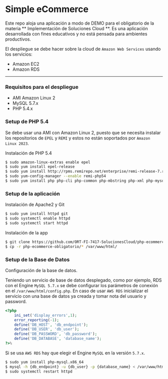# Simple eCommerce

Este repo aloja una aplicación a modo de DEMO para el obligatorio de la materia ** Implementación de Soluciones Cloud **. Es una aplicación desarrollada con fines educativos y no está pensada para ambientes productivos. 

El despliegue se debe hacer sobre la cloud de `Amazon Web Services` usando los servicios:

* Amazon EC2
* Amazon RDS
---

### Requisitos para el despliegue

* AMI Amazon Linux 2 
* MySQL 5.7.x
* PHP 5.4.x

### Setup de PHP 5.4

Se debe usar una AMI con Amazon Linux 2, puesto que se necesita instalar los repositorios de `EPEL` y `REMI` y estos no están soportados por `Amazon Linux 2023`.

Instalación de PHP 5.4

```bash
$ sudo amazon-linux-extras enable epel
$ sudo yum install epel-release
$ sudo yum install http://rpms.remirepo.net/enterprise/remi-release-7.rpm
$ sudo yum-config-manager --enable remi-php54
$ sudo yum install php php-cli php-common php-mbstring php-xml php-mysql php-fpm
```



### Setup de la aplicación

Instalación de Apache2 y Git

```bash
$ sudo yum install httpd git
$ sudo systemctl enable httpd
$ sudo systemctl start httpd
```

Instalación de la app

```bash
$ git clone https://github.com/ORT-FI-7417-SolucionesCloud/php-ecommerce-obligatorio.git
$ cp -r php-ecommerce-obligatorio/* /var/www/html/
```

### Setup de la Base de Datos

Configuración de la base de datos.

Teniendo un servicio de base de datos desplegado, como por ejemplo, RDS con el Engine `MySQL 5.7.x` se debe configurar los parámetros de conexión en el `/var/www/html/config.php`. En caso de usar `AWS RDS` inicializar el servicio con una base de datos ya creada y tomar nota del usuario y password. 

```php
<?php
	ini_set('display_errors',1);
	error_reporting(-1);
	define('DB_HOST', 'db_endpoint');
    define('DB_USER', 'db_user');
    define('DB_PASSWORD', 'db_password');
    define('DB_DATABASE', 'database_name');
?>% 
```
Si se usa `AWS RDS` hay que elegir el Engine `MySQL` en la versión `5.7.x`. 

```bash
$ sudo yum install php-mysql.x86_64
$ mysql -h {db_endpoint} -u {db_user} -p {database_name} < /var/www/html/dump.sql
$ sudo systemctl restart httpd
```

